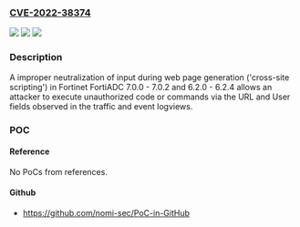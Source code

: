 ### [CVE-2022-38374](https://cve.mitre.org/cgi-bin/cvename.cgi?name=CVE-2022-38374)
![](https://img.shields.io/static/v1?label=Product&message=Fortinet%20FortiADC&color=blue)
![](https://img.shields.io/static/v1?label=Version&message=n%2Fa&color=blue)
![](https://img.shields.io/static/v1?label=Vulnerability&message=Execute%20unauthorized%20code%20or%20commands&color=brighgreen)

### Description

A improper neutralization of input during web page generation ('cross-site scripting') in Fortinet FortiADC 7.0.0 - 7.0.2 and 6.2.0 - 6.2.4 allows an attacker to execute unauthorized code or commands via the URL and User fields observed in the traffic and event logviews.

### POC

#### Reference
No PoCs from references.

#### Github
- https://github.com/nomi-sec/PoC-in-GitHub

